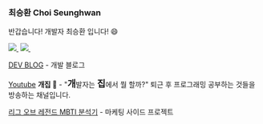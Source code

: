 ### 최승환 Choi Seunghwan

반갑습니다! 개발자 최승환 입니다! 😄

<a href="https://hwan-chorong.notion.site/26347e6c8d0e48dc9d5291f4e393407b"><img src="https://img.shields.io/badge/DevBlog-000000?style=for-the-badge&logo=Notion&logoColor=white">&nbsp;</a> <a href="https://www.youtube.com/channel/UCQ_r1-C9izwMI4cs56y4u1w"><img src="https://img.shields.io/badge/Youtube-FF0000?style=for-the-badge&logo=Youtube&logoColor=white">&nbsp;</a>

[DEV BLOG](https://hwan-chorong.notion.site/26347e6c8d0e48dc9d5291f4e393407b) - 개발 블로그

[Youtube](https://www.youtube.com/channel/UCQ_r1-C9izwMI4cs56y4u1w) <span style="font-weight: bold">개집 🐶</span> - "<span style="font-weight: bold; font-size: 18px">개</span>발자는 <span style="font-weight: bold; font-size: 18px">집</span>에서 뭘 할까?" 퇴근 후 프로그래밍 공부하는 것들을 방송하는 채널입니다.

[리그 오브 레전드 MBTI 분석기](http://lolmbti.chorong.ch/) - 마케팅 사이드 프로젝트

<!-- [![Hits](https://hits.seeyoufarm.com/api/count/incr/badge.svg?url=https%3A%2F%2Fgithub.com%2FChoi-Seunghwan&count_bg=%23EEB61B&title_bg=%23555555&icon=&icon_color=%23E7E7E7&title=hits&edge_flat=false)](https://hits.seeyoufarm.com) -->
